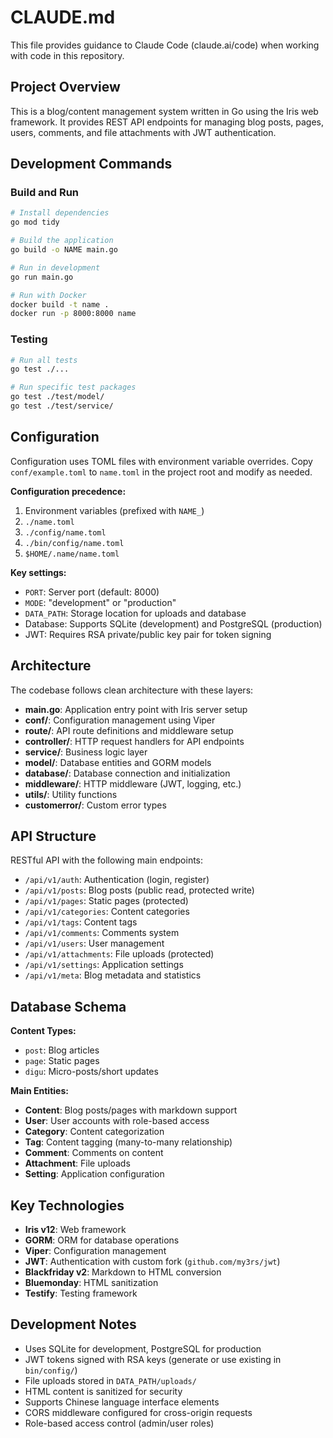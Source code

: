 # CLAUDE.md

This file provides guidance to Claude Code (claude.ai/code) when working with code in this repository.

## Project Overview

This is a blog/content management system written in Go using the Iris web framework. It provides REST API endpoints for managing blog posts, pages, users, comments, and file attachments with JWT authentication.

## Development Commands

### Build and Run
```bash
# Install dependencies
go mod tidy

# Build the application
go build -o NAME main.go

# Run in development
go run main.go

# Run with Docker
docker build -t name .
docker run -p 8000:8000 name
```

### Testing
```bash
# Run all tests
go test ./...

# Run specific test packages
go test ./test/model/
go test ./test/service/
```

## Configuration

Configuration uses TOML files with environment variable overrides. Copy `conf/example.toml` to `name.toml` in the project root and modify as needed.

**Configuration precedence:**
1. Environment variables (prefixed with `NAME_`)
2. `./name.toml`
3. `./config/name.toml` 
4. `./bin/config/name.toml`
5. `$HOME/.name/name.toml`

**Key settings:**
- `PORT`: Server port (default: 8000)
- `MODE`: "development" or "production"
- `DATA_PATH`: Storage location for uploads and database
- Database: Supports SQLite (development) and PostgreSQL (production)
- JWT: Requires RSA private/public key pair for token signing

## Architecture

The codebase follows clean architecture with these layers:

- **main.go**: Application entry point with Iris server setup
- **conf/**: Configuration management using Viper
- **route/**: API route definitions and middleware setup
- **controller/**: HTTP request handlers for API endpoints
- **service/**: Business logic layer
- **model/**: Database entities and GORM models
- **database/**: Database connection and initialization
- **middleware/**: HTTP middleware (JWT, logging, etc.)
- **utils/**: Utility functions
- **customerror/**: Custom error types

## API Structure

RESTful API with the following main endpoints:
- `/api/v1/auth`: Authentication (login, register)
- `/api/v1/posts`: Blog posts (public read, protected write)
- `/api/v1/pages`: Static pages (protected)
- `/api/v1/categories`: Content categories
- `/api/v1/tags`: Content tags  
- `/api/v1/comments`: Comments system
- `/api/v1/users`: User management
- `/api/v1/attachments`: File uploads (protected)
- `/api/v1/settings`: Application settings
- `/api/v1/meta`: Blog metadata and statistics

## Database Schema

**Content Types:**
- `post`: Blog articles
- `page`: Static pages
- `digu`: Micro-posts/short updates

**Main Entities:**
- **Content**: Blog posts/pages with markdown support
- **User**: User accounts with role-based access
- **Category**: Content categorization
- **Tag**: Content tagging (many-to-many relationship)
- **Comment**: Comments on content
- **Attachment**: File uploads
- **Setting**: Application configuration

## Key Technologies

- **Iris v12**: Web framework
- **GORM**: ORM for database operations
- **Viper**: Configuration management
- **JWT**: Authentication with custom fork (`github.com/my3rs/jwt`)
- **Blackfriday v2**: Markdown to HTML conversion
- **Bluemonday**: HTML sanitization
- **Testify**: Testing framework

## Development Notes

- Uses SQLite for development, PostgreSQL for production
- JWT tokens signed with RSA keys (generate or use existing in `bin/config/`)
- File uploads stored in `DATA_PATH/uploads/`
- HTML content is sanitized for security
- Supports Chinese language interface elements
- CORS middleware configured for cross-origin requests
- Role-based access control (admin/user roles)